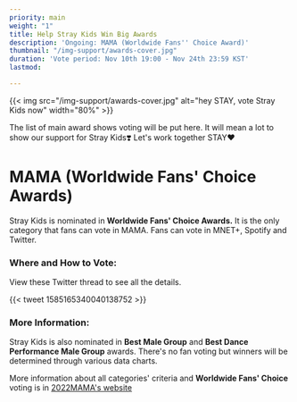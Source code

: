 ```yaml
---
priority: main
weight: "1"
title: Help Stray Kids Win Big Awards
description: 'Ongoing: MAMA (Worldwide Fans'' Choice Award)'
thumbnail: "/img-support/awards-cover.jpg"
duration: 'Vote period: Nov 10th 19:00 - Nov 24th 23:59 KST'
lastmod:

---
```

{{< img src="/img-support/awards-cover.jpg" alt="hey STAY, vote Stray Kids now" width="80%" >}}

The list of main award shows voting will be put here. It will mean a lot to show our support for Stray Kids❣️ Let's work together STAY❤️

# MAMA (Worldwide Fans' Choice Awards)

Stray Kids is nominated in **Worldwide Fans' Choice Awards.** It is the only category that fans can vote in MAMA. Fans can vote in MNET+, Spotify and Twitter.

### Where and How to Vote:

View these Twitter thread to see all the details.

{{< tweet 1585165340040138752 >}}

### More Information:

Stray Kids is also nominated in **Best Male Group** and **Best Dance Performance Male Group** awards. There's no fan voting but winners will be determined through various data charts.

More information about all categories' criteria and **Worldwide Fans' Choice** voting is in [2022MAMA's website](https://2022mama.com/about/criteria)
